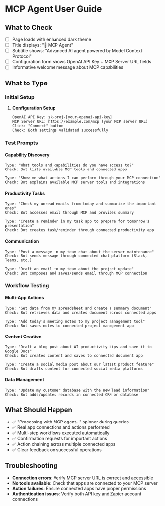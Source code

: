 # MCP Agent User Guide

## What to Check
- [ ] Page loads with enhanced dark theme
- [ ] Title displays: "🔧 MCP Agent"
- [ ] Subtitle shows: "Advanced AI agent powered by Model Context Protocol"
- [ ] Configuration form shows OpenAI API Key + MCP Server URL fields
- [ ] Informative welcome message about MCP capabilities

## What to Type

### Initial Setup
1. **Configuration Setup**
   ```
   OpenAI API Key: sk-proj-[your-openai-api-key]
   MCP Server URL: https://example.com/mcp (your MCP server URL)
   Click: "Connect" button
   Check: Both settings validated successfully
   ```

### Test Prompts

#### Capability Discovery
```
Type: "What tools and capabilities do you have access to?"
Check: Bot lists available MCP tools and connected apps
```

```
Type: "Show me what actions I can perform through your MCP connection"
Check: Bot explains available MCP server tools and integrations
```

#### Productivity Tasks
```
Type: "Check my unread emails from today and summarize the important ones"
Check: Bot accesses email through MCP and provides summary
```

```
Type: "Create a reminder in my task app to prepare for tomorrow's presentation"
Check: Bot creates task/reminder through connected productivity app
```

#### Communication
```
Type: "Post a message in my team chat about the server maintenance"
Check: Bot sends message through connected chat platform (Slack, Teams, etc.)
```

```
Type: "Draft an email to my team about the project update"
Check: Bot composes and saves/sends email through MCP connection
```

### Workflow Testing

#### Multi-App Actions
```
Type: "Get data from my spreadsheet and create a summary document"
Check: Bot retrieves data and creates document across connected apps
```

```
Type: "Add today's meeting notes to my project management tool"
Check: Bot saves notes to connected project management app
```

#### Content Creation
```
Type: "Draft a blog post about AI productivity tips and save it to Google Docs"
Check: Bot creates content and saves to connected document app
```

```
Type: "Create a social media post about our latest product feature"
Check: Bot drafts content for connected social media platforms
```

#### Data Management
```
Type: "Update my customer database with the new lead information"
Check: Bot adds/updates records in connected CRM or database
```

## What Should Happen
- ✅ "Processing with MCP agent..." spinner during queries
- ✅ Real app connections and actions performed
- ✅ Multi-step workflows executed automatically
- ✅ Confirmation requests for important actions
- ✅ Action chaining across multiple connected apps
- ✅ Clear feedback on successful operations

## Troubleshooting
- **Connection errors**: Verify MCP server URL is correct and accessible
- **No tools available**: Check that apps are connected to your MCP server
- **Action failures**: Ensure connected apps have proper permissions
- **Authentication issues**: Verify both API key and Zapier account connections